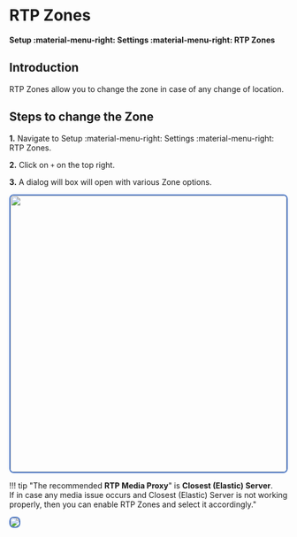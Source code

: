 # RTP Zones

**Setup :material-menu-right: Settings :material-menu-right: RTP Zones**

## Introduction

RTP Zones allow you to change the zone in case of any change of location.

## Steps to change the Zone

**1.** Navigate to Setup :material-menu-right: Settings :material-menu-right: RTP Zones.

**2.** Click on `+` on the top right.

**3.** A dialog will box will open with various Zone options.  

<img src= "/setup/img/rtpzones.jpg" width= "500" style="border: 2px solid #4472C4; border-radius: 8px;">

!!! tip "The recommended **RTP Media Proxy**" is **Closest (Elastic) Server**.<br>If in case any media issue occurs and Closest (Elastic) Server is not working properly, then you can enable RTP Zones and select it accordingly."

<img src= "/setup/img/rtpzones1.jpg" style="border: 2px solid #4472C4; border-radius: 8px;">
